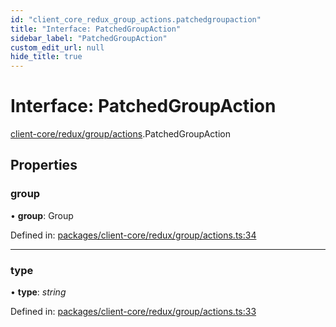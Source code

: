 ```yaml
---
id: "client_core_redux_group_actions.patchedgroupaction"
title: "Interface: PatchedGroupAction"
sidebar_label: "PatchedGroupAction"
custom_edit_url: null
hide_title: true
---
```


# Interface: PatchedGroupAction

[client-core/redux/group/actions](../modules/client_core_redux_group_actions.md).PatchedGroupAction

## Properties

### group

• **group**: Group

Defined in: [packages/client-core/redux/group/actions.ts:34](https://github.com/xr3ngine/xr3ngine/blob/9d253dc38/packages/client-core/redux/group/actions.ts#L34)

___

### type

• **type**: *string*

Defined in: [packages/client-core/redux/group/actions.ts:33](https://github.com/xr3ngine/xr3ngine/blob/9d253dc38/packages/client-core/redux/group/actions.ts#L33)
